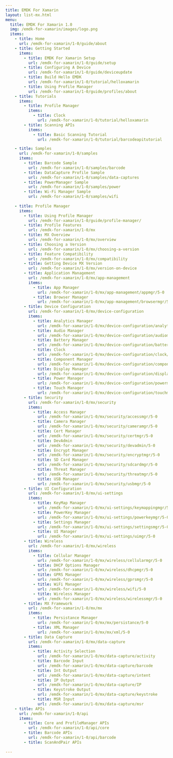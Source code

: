 ```yaml
---
title: EMDK For Xamarin
layout: list-mx.html
menu:
  title: EMDK For Xamarin 1.0
  img: /emdk-for-xamarin/images/logo.png
  items:
    - title: Home
      url: /emdk-for-xamarin/1-0/guide/about
    - title: Getting Started
      items:
        - title: EMDK For Xamarin Setup
          url: /emdk-for-xamarin/1-0/guide/setup
        - title: Configuring A Device
          url: /emdk-for-xamarin/1-0/guide/deviceupdate
        - title: Build Hello EMDK
          url: /emdk-for-xamarin/1-0/tutorial/helloxamarin
        - title: Using Profile Manager
          url: /emdk-for-xamarin/1-0/guide/profiles/about
    - title: Tutorials
      items:
        - title: Profile Manager
          items:
            - title: Clock
              url: /emdk-for-xamarin/1-0/tutorial/helloxamarin
        - title: Scanning APIs
          items:
            - title: Basic Scanning Tutorial
              url: /emdk-for-xamarin/1-0/tutorial/barcodeapitutorial

    - title: Samples
      url: /emdk-for-xamarin/1-0/samples
      items:
        - title: Barcode Sample
          url: /emdk-for-xamarin/1-0/samples/barcode
        - title: DataCapture Profile Sample
          url: /emdk-for-xamarin/1-0/samples/data-captures
        - title: PowerManager Sample
          url: /emdk-for-xamarin/1-0/samples/power
        - title: Wi-Fi Manager Sample
          url: /emdk-for-xamarin/1-0/samples/wifi
          
    - title: Profile Manager
      items:
        - title: Using Profile Manager
          url: /emdk-for-xamarin/1-0/guide/profile-manager/
        - title: Profile Features
          url: /emdk-for-xamarin/1-0/mx
        - title: MX Overview
          url: /emdk-for-xamarin/1-0/mx/overview
        - title: Choosing a Version
          url: /emdk-for-xamarin/1-0/mx/choosing-a-version
        - title: Feature Compatibility
          url: /emdk-for-xamarin/1-0/mx/compatibility
        - title: Getting Device MX Version
          url: /emdk-for-xamarin/1-0/mx/version-on-device
        - title: Application Management
          url: /emdk-for-xamarin/1-0/mx/app-management
          items:
            - title: App Manager
              url: /emdk-for-xamarin/1-0/mx/app-management/appmgr/5-0
            - title: Browser Manager
              url: /emdk-for-xamarin/1-0/mx/app-management/browsermgr/5-0
        - title: Device Configuration
          url: /emdk-for-xamarin/1-0/mx/device-configuration
          items:
            - title: Analytics Manager
              url: /emdk-for-xamarin/1-0/mx/device-configuration/analytics/5-0
            - title: Audio Manager
              url: /emdk-for-xamarin/1-0/mx/device-configuration/audiomgr/5-0
            - title: Battery Manager
              url: /emdk-for-xamarin/1-0/mx/device-configuration/batterymgr/5-0
            - title: Clock
              url: /emdk-for-xamarin/1-0/mx/device-configuration/clock/5-0
            - title: Component Manager
              url: /emdk-for-xamarin/1-0/mx/device-configuration/componentmgr/5-0
            - title: Display Manager
              url: /emdk-for-xamarin/1-0/mx/device-configuration/displaymgr/5-0
            - title: Power Manager
              url: /emdk-for-xamarin/1-0/mx/device-configuration/powermgr/5-0
            - title: Touch Manager
              url: /emdk-for-xamarin/1-0/mx/device-configuration/touchmgr/5-0
        - title: Security
          url: /emdk-for-xamarin/1-0/mx/security
          items:
            - title: Access Manager
              url: /emdk-for-xamarin/1-0/mx/security/accessmgr/5-0
            - title: Camera Manager
              url: /emdk-for-xamarin/1-0/mx/security/cameramgr/5-0
            - title: Cert Manager
              url: /emdk-for-xamarin/1-0/mx/security/certmgr/5-0
            - title: DevAdmin 
              url: /emdk-for-xamarin/1-0/mx/security/devadmin/5-0
            - title: Encrypt Manager
              url: /emdk-for-xamarin/1-0/mx/security/encryptmgr/5-0
            - title: SD Card Manager
              url: /emdk-for-xamarin/1-0/mx/security/sdcardmgr/5-0
            - title: Threat Manager
              url: /emdk-for-xamarin/1-0/mx/security/threatmgr/5-0
            - title: USB Manager
              url: /emdk-for-xamarin/1-0/mx/security/usbmgr/5-0
        - title: UI Configuration
          url: /emdk-for-xamarin/1-0/mx/ui-settings
          items:
            - title: KeyMap Manager
              url: /emdk-for-xamarin/1-0/mx/ui-settings/keymappingmgr/5-0   
            - title: PowerKey Manager
              url: /emdk-for-xamarin/1-0/mx/ui-settings/powerkeymgr/5-0   
            - title: Settings Manager
              url: /emdk-for-xamarin/1-0/mx/ui-settings/settingsmgr/5-0   
            - title: UI Manager
              url: /emdk-for-xamarin/1-0/mx/ui-settings/uimgr/5-0   
        - title: Wireless
          url: /emdk-for-xamarin/1-0/mx/wireless
          items:
            - title: Cellular Manager
              url: /emdk-for-xamarin/1-0/mx/wireless/cellularmgr/5-0   
            - title: DHCP Options Manager
              url: /emdk-for-xamarin/1-0/mx/wireless/dhcpmgr/5-0   
            - title: GPRS Manager
              url: /emdk-for-xamarin/1-0/mx/wireless/gprsmgr/5-0   
            - title: WiFi Manager
              url: /emdk-for-xamarin/1-0/mx/wireless/wifi/5-0   
            - title: Wireless Manager
              url: /emdk-for-xamarin/1-0/mx/wireless/wirelessmgr/5-0   
        - title: MX Framework
          url: /emdk-for-xamarin/1-0/mx/mx
          items:
            - title: Persistance Manager
              url: /emdk-for-xamarin/1-0/mx/mx/persistance/5-0   
            - title: XML Manager
              url: /emdk-for-xamarin/1-0/mx/mx/xml/5-0   
        - title: Data Capture
          url: /emdk-for-xamarin/1-0/mx/data-capture
          items:
            - title: Activity Selection
              url: /emdk-for-xamarin/1-0/mx/data-capture/activity   
            - title: Barcode Input
              url: /emdk-for-xamarin/1-0/mx/data-capture/barcode   
            - title: Int Output
              url: /emdk-for-xamarin/1-0/mx/data-capture/intent   
            - title: IP Output
              url: /emdk-for-xamarin/1-0/mx/data-capture/IP
            - title: Keystroke Output
              url: /emdk-for-xamarin/1-0/mx/data-capture/keystroke
            - title: MSR Input
              url: /emdk-for-xamarin/1-0/mx/data-capture/msr   
    - title: APIs
      url: /emdk-for-xamarin/1-0/api
      items:
        - title: Core and ProfileManager APIs
          url: /emdk-for-xamarin/1-0/api/core
        - title: Barcode APIs
          url: /emdk-for-xamarin/1-0/api/barcode
        - title: ScanAndPair APIs 
        
---
```


